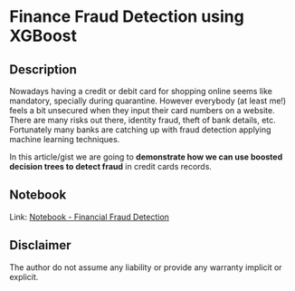 # Finance Fraud Detection using XGBoost

## Description

Nowadays having a credit or debit card for shopping online seems like mandatory, specially during quarantine. However everybody (at least me!) feels a bit unsecured when they input their card numbers on a website. There are many risks out there, identity fraud, theft of bank details, etc. Fortunately many banks are catching up with fraud detection applying machine learning techniques.

In this article/gist we are going to **demonstrate how we can use boosted decision trees to detect fraud** in credit cards records.


## Notebook

Link: [Notebook - Financial Fraud Detection](https://github.com/germa89/Finalcial_Fraud_Detection/blob/master/Finance_Fraud_Detection_using_Gradient_Decision_Boosted.ipynb)



## Disclaimer

The author do not assume any liability or provide any warranty implicit or explicit.

